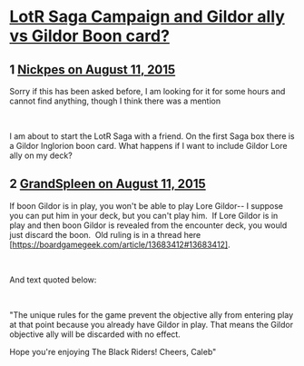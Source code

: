 # [LotR Saga Campaign and Gildor ally vs Gildor Boon card?](https://community.fantasyflightgames.com/topic/184859-lotr-saga-campaign-and-gildor-ally-vs-gildor-boon-card/)

## 1 [Nickpes on August 11, 2015](https://community.fantasyflightgames.com/topic/184859-lotr-saga-campaign-and-gildor-ally-vs-gildor-boon-card/?do=findComment&comment=1731481)

Sorry if this has been asked before, I am looking for it for some hours and cannot find anything, though I think there was a mention

 

I am about to start the LotR Saga with a friend. On the first Saga box there is a Gildor Inglorion boon card. What happens if I want to include Gildor Lore ally on my deck? 

## 2 [GrandSpleen on August 11, 2015](https://community.fantasyflightgames.com/topic/184859-lotr-saga-campaign-and-gildor-ally-vs-gildor-boon-card/?do=findComment&comment=1731598)

If boon Gildor is in play, you won't be able to play Lore Gildor-- I suppose you can put him in your deck, but you can't play him.  If Lore Gildor is in play and then boon Gildor is revealed from the encounter deck, you would just discard the boon.  Old ruling is in a thread here [https://boardgamegeek.com/article/13683412#13683412].

 

And text quoted below:

 

"The unique rules for the game prevent the objective ally from entering play at that point because you already have Gildor in play. That means the Gildor objective ally will be discarded with no effect.

Hope you're enjoying The Black Riders!
Cheers,
Caleb"

